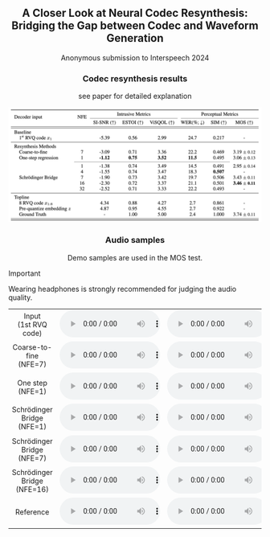 ## <center> A Closer Look at Neural Codec Resynthesis: <br> Bridging the Gap between Codec and Waveform Generation </center>

<center> Anonymous submission to Interspeech 2024 </center> 



### <center> Codec resynthesis results </center>
<center> see paper for detailed explanation </center>

![Codec resynthesis results, see paper for detailed explanation. Number of function evaluations (NFE) reflects the number of forward passes required for synthesis, i.e., the inference cost.](figs/result.png)


### <center> Audio samples </center>

<center> Demo samples are used in the MOS test. </center>

> [!IMPORTANT]
> Wearing headphones is strongly recommended for judging the audio quality.

|  |  |  |  |  |  |  |  |  |  |  |  |  |  |  |
| :---: | :---: | :---: | :---: | :---: | :---: | :---: | :---: | :---: | :---: | :---: | :---: | :---: | :---: | :---:  |
| Input<br>(1st RVQ code) | <audio src="samples/input/121-127105-0006.wav" controls style="width:200px;" preload></audio> | <audio src="samples/input/8463-294825-0006.wav" controls style="width:200px;" preload></audio> | <audio src="samples/input/1221-135767-0015.wav" controls style="width:200px;" preload></audio> | <audio src="samples/input/8463-294828-0003.wav" controls style="width:200px;" preload></audio> | <audio src="samples/input/3575-170457-0055.wav" controls style="width:200px;" preload></audio> | <audio src="samples/input/2830-3980-0045.wav" controls style="width:200px;" preload></audio> | <audio src="samples/input/4992-23283-0001.wav" controls style="width:200px;" preload></audio> | <audio src="samples/input/3575-170457-0010.wav" controls style="width:200px;" preload></audio> | <audio src="samples/input/260-123286-0016.wav" controls style="width:200px;" preload></audio> | <audio src="samples/input/1284-1181-0006.wav" controls style="width:200px;" preload></audio> | <audio src="samples/input/4970-29093-0004.wav" controls style="width:200px;" preload></audio> | <audio src="samples/input/260-123286-0005.wav" controls style="width:200px;" preload></audio> | <audio src="samples/input/5105-28233-0005.wav" controls style="width:200px;" preload></audio> | <audio src="samples/input/4992-41806-0017.wav" controls style="width:200px;" preload></audio> | <audio src="samples/input/7127-75946-0008.wav" controls style="width:200px;" preload></audio> |
| Coarse-to-fine<br>(NFE=7) | <audio src="samples/coarse2fine/121-127105-0006.wav" controls style="width:200px;" preload></audio> | <audio src="samples/coarse2fine/8463-294825-0006.wav" controls style="width:200px;" preload></audio> | <audio src="samples/coarse2fine/1221-135767-0015.wav" controls style="width:200px;" preload></audio> | <audio src="samples/coarse2fine/8463-294828-0003.wav" controls style="width:200px;" preload></audio> | <audio src="samples/coarse2fine/3575-170457-0055.wav" controls style="width:200px;" preload></audio> | <audio src="samples/coarse2fine/2830-3980-0045.wav" controls style="width:200px;" preload></audio> | <audio src="samples/coarse2fine/4992-23283-0001.wav" controls style="width:200px;" preload></audio> | <audio src="samples/coarse2fine/3575-170457-0010.wav" controls style="width:200px;" preload></audio> | <audio src="samples/coarse2fine/260-123286-0016.wav" controls style="width:200px;" preload></audio> | <audio src="samples/coarse2fine/1284-1181-0006.wav" controls style="width:200px;" preload></audio> | <audio src="samples/coarse2fine/4970-29093-0004.wav" controls style="width:200px;" preload></audio> | <audio src="samples/coarse2fine/260-123286-0005.wav" controls style="width:200px;" preload></audio> | <audio src="samples/coarse2fine/5105-28233-0005.wav" controls style="width:200px;" preload></audio> | <audio src="samples/coarse2fine/4992-41806-0017.wav" controls style="width:200px;" preload></audio> | <audio src="samples/coarse2fine/7127-75946-0008.wav" controls style="width:200px;" preload></audio> |
| One step<br>(NFE=1) | <audio src="samples/onestep/121-127105-0006.wav" controls style="width:200px;" preload></audio> | <audio src="samples/onestep/8463-294825-0006.wav" controls style="width:200px;" preload></audio> | <audio src="samples/onestep/1221-135767-0015.wav" controls style="width:200px;" preload></audio> | <audio src="samples/onestep/8463-294828-0003.wav" controls style="width:200px;" preload></audio> | <audio src="samples/onestep/3575-170457-0055.wav" controls style="width:200px;" preload></audio> | <audio src="samples/onestep/2830-3980-0045.wav" controls style="width:200px;" preload></audio> | <audio src="samples/onestep/4992-23283-0001.wav" controls style="width:200px;" preload></audio> | <audio src="samples/onestep/3575-170457-0010.wav" controls style="width:200px;" preload></audio> | <audio src="samples/onestep/260-123286-0016.wav" controls style="width:200px;" preload></audio> | <audio src="samples/onestep/1284-1181-0006.wav" controls style="width:200px;" preload></audio> | <audio src="samples/onestep/4970-29093-0004.wav" controls style="width:200px;" preload></audio> | <audio src="samples/onestep/260-123286-0005.wav" controls style="width:200px;" preload></audio> | <audio src="samples/onestep/5105-28233-0005.wav" controls style="width:200px;" preload></audio> | <audio src="samples/onestep/4992-41806-0017.wav" controls style="width:200px;" preload></audio> | <audio src="samples/onestep/7127-75946-0008.wav" controls style="width:200px;" preload></audio> |
| Schrödinger Bridge<br>(NFE=1) | <audio src="samples/sb_nfe1/121-127105-0006.wav" controls style="width:200px;" preload></audio> | <audio src="samples/sb_nfe1/8463-294825-0006.wav" controls style="width:200px;" preload></audio> | <audio src="samples/sb_nfe1/1221-135767-0015.wav" controls style="width:200px;" preload></audio> | <audio src="samples/sb_nfe1/8463-294828-0003.wav" controls style="width:200px;" preload></audio> | <audio src="samples/sb_nfe1/3575-170457-0055.wav" controls style="width:200px;" preload></audio> | <audio src="samples/sb_nfe1/2830-3980-0045.wav" controls style="width:200px;" preload></audio> | <audio src="samples/sb_nfe1/4992-23283-0001.wav" controls style="width:200px;" preload></audio> | <audio src="samples/sb_nfe1/3575-170457-0010.wav" controls style="width:200px;" preload></audio> | <audio src="samples/sb_nfe1/260-123286-0016.wav" controls style="width:200px;" preload></audio> | <audio src="samples/sb_nfe1/1284-1181-0006.wav" controls style="width:200px;" preload></audio> | <audio src="samples/sb_nfe1/4970-29093-0004.wav" controls style="width:200px;" preload></audio> | <audio src="samples/sb_nfe1/260-123286-0005.wav" controls style="width:200px;" preload></audio> | <audio src="samples/sb_nfe1/5105-28233-0005.wav" controls style="width:200px;" preload></audio> | <audio src="samples/sb_nfe1/4992-41806-0017.wav" controls style="width:200px;" preload></audio> | <audio src="samples/sb_nfe1/7127-75946-0008.wav" controls style="width:200px;" preload></audio> |
| Schrödinger Bridge<br>(NFE=7) | <audio src="samples/sb_nfe7/121-127105-0006.wav" controls style="width:200px;" preload></audio> | <audio src="samples/sb_nfe7/8463-294825-0006.wav" controls style="width:200px;" preload></audio> | <audio src="samples/sb_nfe7/1221-135767-0015.wav" controls style="width:200px;" preload></audio> | <audio src="samples/sb_nfe7/8463-294828-0003.wav" controls style="width:200px;" preload></audio> | <audio src="samples/sb_nfe7/3575-170457-0055.wav" controls style="width:200px;" preload></audio> | <audio src="samples/sb_nfe7/2830-3980-0045.wav" controls style="width:200px;" preload></audio> | <audio src="samples/sb_nfe7/4992-23283-0001.wav" controls style="width:200px;" preload></audio> | <audio src="samples/sb_nfe7/3575-170457-0010.wav" controls style="width:200px;" preload></audio> | <audio src="samples/sb_nfe7/260-123286-0016.wav" controls style="width:200px;" preload></audio> | <audio src="samples/sb_nfe7/1284-1181-0006.wav" controls style="width:200px;" preload></audio> | <audio src="samples/sb_nfe7/4970-29093-0004.wav" controls style="width:200px;" preload></audio> | <audio src="samples/sb_nfe7/260-123286-0005.wav" controls style="width:200px;" preload></audio> | <audio src="samples/sb_nfe7/5105-28233-0005.wav" controls style="width:200px;" preload></audio> | <audio src="samples/sb_nfe7/4992-41806-0017.wav" controls style="width:200px;" preload></audio> | <audio src="samples/sb_nfe7/7127-75946-0008.wav" controls style="width:200px;" preload></audio> |
| Schrödinger Bridge<br>(NFE=16)  | <audio src="samples/sb_nfe16/121-127105-0006.wav" controls style="width:200px;" preload></audio> | <audio src="samples/sb_nfe16/8463-294825-0006.wav" controls style="width:200px;" preload></audio> | <audio src="samples/sb_nfe16/1221-135767-0015.wav" controls style="width:200px;" preload></audio> | <audio src="samples/sb_nfe16/8463-294828-0003.wav" controls style="width:200px;" preload></audio> | <audio src="samples/sb_nfe16/3575-170457-0055.wav" controls style="width:200px;" preload></audio> | <audio src="samples/sb_nfe16/2830-3980-0045.wav" controls style="width:200px;" preload></audio> | <audio src="samples/sb_nfe16/4992-23283-0001.wav" controls style="width:200px;" preload></audio> | <audio src="samples/sb_nfe16/3575-170457-0010.wav" controls style="width:200px;" preload></audio> | <audio src="samples/sb_nfe16/260-123286-0016.wav" controls style="width:200px;" preload></audio> | <audio src="samples/sb_nfe16/1284-1181-0006.wav" controls style="width:200px;" preload></audio> | <audio src="samples/sb_nfe16/4970-29093-0004.wav" controls style="width:200px;" preload></audio> | <audio src="samples/sb_nfe16/260-123286-0005.wav" controls style="width:200px;" preload></audio> | <audio src="samples/sb_nfe16/5105-28233-0005.wav" controls style="width:200px;" preload></audio> | <audio src="samples/sb_nfe16/4992-41806-0017.wav" controls style="width:200px;" preload></audio> | <audio src="samples/sb_nfe16/7127-75946-0008.wav" controls style="width:200px;" preload></audio> |
| Reference | <audio src="samples/gt/121-127105-0006.wav" controls style="width:200px;" preload></audio> | <audio src="samples/gt/8463-294825-0006.wav" controls style="width:200px;" preload></audio> | <audio src="samples/gt/1221-135767-0015.wav" controls style="width:200px;" preload></audio> | <audio src="samples/gt/8463-294828-0003.wav" controls style="width:200px;" preload></audio> | <audio src="samples/gt/3575-170457-0055.wav" controls style="width:200px;" preload></audio> | <audio src="samples/gt/2830-3980-0045.wav" controls style="width:200px;" preload></audio> | <audio src="samples/gt/4992-23283-0001.wav" controls style="width:200px;" preload></audio> | <audio src="samples/gt/3575-170457-0010.wav" controls style="width:200px;" preload></audio> | <audio src="samples/gt/260-123286-0016.wav" controls style="width:200px;" preload></audio> | <audio src="samples/gt/1284-1181-0006.wav" controls style="width:200px;" preload></audio> | <audio src="samples/gt/4970-29093-0004.wav" controls style="width:200px;" preload></audio> | <audio src="samples/gt/260-123286-0005.wav" controls style="width:200px;" preload></audio> | <audio src="samples/gt/5105-28233-0005.wav" controls style="width:200px;" preload></audio> | <audio src="samples/gt/4992-41806-0017.wav" controls style="width:200px;" preload></audio> | <audio src="samples/gt/7127-75946-0008.wav" controls style="width:200px;" preload></audio> |
